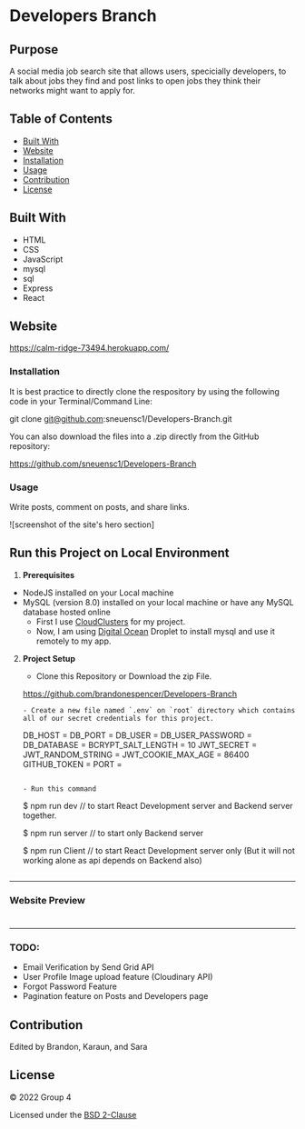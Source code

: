 # Developers Branch

## Purpose

A social media job search site that allows users, specicially developers, to talk about jobs they find and post links to open jobs they think their networks might want to apply for.

## Table of Contents
- [Built With](#built-with)
- [Website](#website)
- [Installation](#installation)
- [Usage](#usage)
- [Contribution](#contribution)
- [License](#license)

## Built With

* HTML
* CSS
* JavaScript
* mysql
* sql
* Express
* React

## Website

https://calm-ridge-73494.herokuapp.com/

### Installation

It is best practice to directly clone the respository by using the following code in your Terminal/Command Line:

git clone git@github.com:sneuensc1/Developers-Branch.git

You can also download the files into a .zip directly from the GitHub repository: 

https://github.com/sneuensc1/Developers-Branch

### Usage

Write posts, comment on posts, and share links.

![screenshot of the site's hero section]






## Run this Project on Local Environment

1. **Prerequisites**

- NodeJS installed on your Local machine
- MySQL (version 8.0) installed on your local machine or have any MySQL database hosted online
  - First I use [CloudClusters](https://www.cloudclusters.io/) for my project.
  - Now, I am using [Digital Ocean](https://m.do.co/c/bf7c82c22af1) Droplet to install mysql and use it remotely to my app.

2. **Project Setup**

   - Clone this Repository or Download the zip File.

    https://github.com/brandonespencer/Developers-Branch

     ```
   - Create a new file named `.env` on `root` directory which contains all of our secret credentials for this project.

     ```
     DB_HOST = <Database Hostname>
     DB_PORT = <Database Port>
     DB_USER = <Database User>
     DB_USER_PASSWORD = <Database User Password>
     DB_DATABASE = <Database Name>
     BCRYPT_SALT_LENGTH = 10
     JWT_SECRET = <Your JWT Secret>
     JWT_RANDOM_STRING = <Any Random String>
     JWT_COOKIE_MAX_AGE = 86400
     GITHUB_TOKEN = <Personal Access Token for Github API>
     PORT = <Which port NodeJS server should listen on your local machine>
     ```

   - Run this command

     ```
     $ npm run dev  // to start React Development server and Backend server together.

     $ npm run server // to start only Backend server

     $ npm run Client // to start React Development server only (But it will not working alone as api depends on Backend also)
     ```

---

### Website Preview

#

---

### TODO:

- Email Verification by Send Grid API
- User Profile Image upload feature (Cloudinary API)
- Forgot Password Feature
- Pagination feature on Posts and Developers page


## Contribution
Edited by Brandon, Karaun, and Sara

## License

&copy; 2022 Group 4

Licensed under the [BSD 2-Clause](LICENSE.txt)
